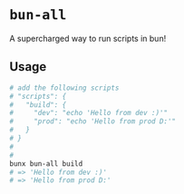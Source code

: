 # `bun-all`

A supercharged way to run scripts in bun!

## Usage

```bash
# add the following scripts
# "scripts": {
#   "build": {
#     "dev": "echo 'Hello from dev :)'"
#     "prod": "echo 'Hello from prod D:'"
#   }
# }
#
#
bunx bun-all build
# => 'Hello from dev :)'
# => 'Hello from prod D:'
```
